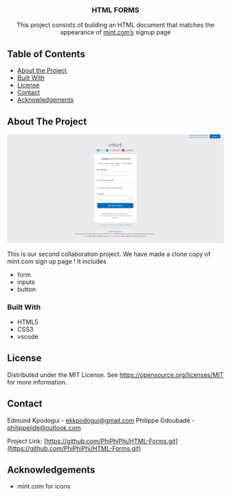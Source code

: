 <!-- PROJECT LOGO -->
<br />
<p align="center">
  <h3 align="center">HTML FORMS</h3>
  <p align="center">
    This project consists of building an HTML document that matches the appearance of <a href ="https://accounts.intuit.com/signup.html?offering_id=Intuit.ifs.mint&namespace_id=50000026&redirect_url=https%3A%2F%2Fmint.intuit.com%2Foverview.event%3Futm_medium%3Ddirect%26cta%3Dhero_sign_up_free_ProspectWeb%26ivid%3Dc8fe3d71-58ff-4faf-87d2-448743925869%26adobe_mc%3DMCMID%253D49158766005516314901585950021935351911%257CMCAID%253D2ED796B6852A3E7A-60000104A000C683%257CMCORGID%253D969430F0543F253D0A4C98C6%252540AdobeOrg%257CTS%253D1571853345%26ivid%3Dc8fe3d71-58ff-4faf-87d2-448743925869">mint.com’s</a> signup page
    <br />    
  </p>
</p>

<!-- TABLE OF CONTENTS -->

## Table of Contents

- [About the Project](#about-the-project)
- [Built With](#built-with)
- [License](#license)
- [Contact](#contact)
- [Acknowledgements](#acknowledgements)

<!-- ABOUT THE PROJECT -->

## About The Project

[![Product Name Screen Shot][product-screenshot]](https://example.com)

This is our second collaboration project. We have made a clone copy of mint.com sign up page ! It includes

- form
- inputs
- button

### Built With

- HTML5
- CSS3
- vscode

<!-- LICENSE -->

## License

Distributed under the MIT License. See https://opensource.org/licenses/MIT for more information.

<!-- CONTACT -->

## Contact

Edmund Kpodogui - ekkpodogui@gmail.com
Philippe Odoubadé - philippejide@outlook.com

Project Link: [https://github.com/PhiPhiPhi/HTML-Forms.git](https://github.com/PhiPhiPhi/HTML-Forms.git)

<!-- ACKNOWLEDGEMENTS -->

## Acknowledgements

- mint.com for icons

<!-- MARKDOWN LINKS & IMAGES -->
<!-- https://www.markdownguide.org/basic-syntax/#reference-style-links -->

[product-screenshot]: img/screenshot.png
